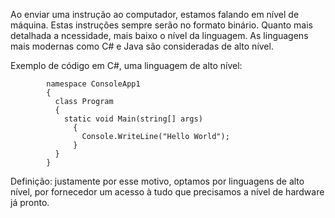 

Ao enviar uma instrução ao computador, estamos falando em nível de máquina. Estas instruções sempre serão no formato binário.
Quanto mais detalhada a ncessidade, mais baixo o nível da linguagem.
As linguagens mais modernas como C# e Java são consideradas de alto nível.

Exemplo de código em C#, uma linguagem de alto nível:
```
        namespace ConsoleApp1
        {
          class Program
          {
            static void Main(string[] args)
              {
                Console.WriteLine("Hello World");
              }
          }
        }
```

Definição: justamente por esse motivo, optamos por linguagens de alto nível, por fornecedor um acesso à tudo que precisamos a nível de hardware já pronto.
